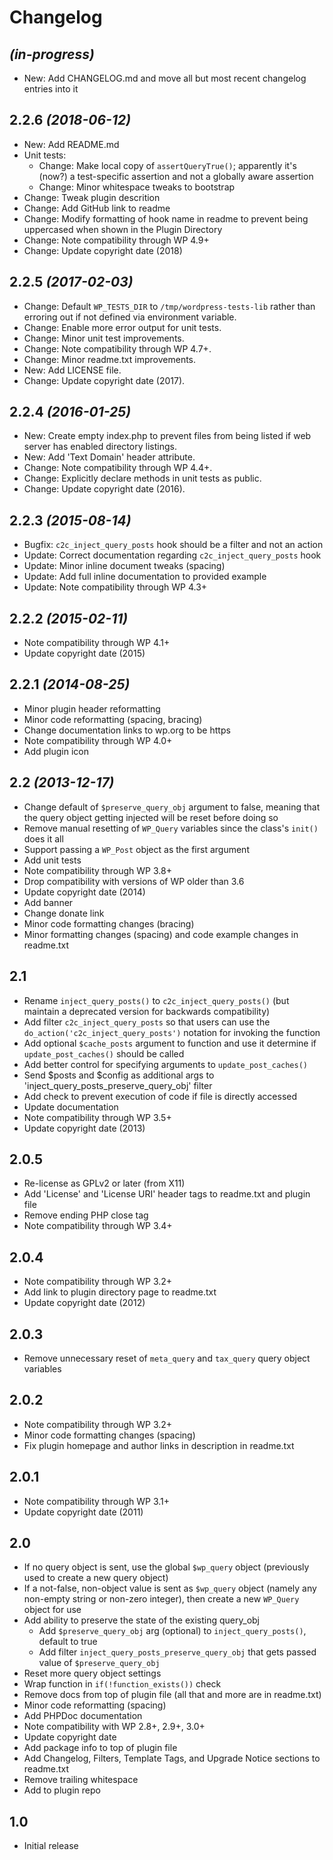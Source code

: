# Changelog

## _(in-progress)_
* New: Add CHANGELOG.md and move all but most recent changelog entries into it

## 2.2.6 _(2018-06-12)_
* New: Add README.md
* Unit tests:
    * Change: Make local copy of `assertQueryTrue()`; apparently it's (now?) a test-specific assertion and not a globally aware assertion
    * Change: Minor whitespace tweaks to bootstrap
* Change: Tweak plugin descrition
* Change: Add GitHub link to readme
* Change: Modify formatting of hook name in readme to prevent being uppercased when shown in the Plugin Directory
* Change: Note compatibility through WP 4.9+
* Change: Update copyright date (2018)

## 2.2.5 _(2017-02-03)_
* Change: Default `WP_TESTS_DIR` to `/tmp/wordpress-tests-lib` rather than erroring out if not defined via environment variable.
* Change: Enable more error output for unit tests.
* Change: Minor unit test improvements.
* Change: Note compatibility through WP 4.7+.
* Change: Minor readme.txt improvements.
* New: Add LICENSE file.
* Change: Update copyright date (2017).

## 2.2.4 _(2016-01-25)_
* New: Create empty index.php to prevent files from being listed if web server has enabled directory listings.
* New: Add 'Text Domain' header attribute.
* Change: Note compatibility through WP 4.4+.
* Change: Explicitly declare methods in unit tests as public.
* Change: Update copyright date (2016).

## 2.2.3 _(2015-08-14)_
* Bugfix: `c2c_inject_query_posts` hook should be a filter and not an action
* Update: Correct documentation regarding `c2c_inject_query_posts` hook
* Update: Minor inline document tweaks (spacing)
* Update: Add full inline documentation to provided example
* Update: Note compatibility through WP 4.3+

## 2.2.2 _(2015-02-11)_
* Note compatibility through WP 4.1+
* Update copyright date (2015)

## 2.2.1 _(2014-08-25)_
* Minor plugin header reformatting
* Minor code reformatting (spacing, bracing)
* Change documentation links to wp.org to be https
* Note compatibility through WP 4.0+
* Add plugin icon

## 2.2 _(2013-12-17)_
* Change default of `$preserve_query_obj` argument to false, meaning that the query object getting injected will be reset before doing so
* Remove manual resetting of `WP_Query` variables since the class's `init()` does it all
* Support passing a `WP_Post` object as the first argument
* Add unit tests
* Note compatibility through WP 3.8+
* Drop compatibility with versions of WP older than 3.6
* Update copyright date (2014)
* Add banner
* Change donate link
* Minor code formatting changes (bracing)
* Minor formatting changes (spacing) and code example changes in readme.txt

## 2.1
* Rename `inject_query_posts()` to `c2c_inject_query_posts()` (but maintain a deprecated version for backwards compatibility)
* Add filter `c2c_inject_query_posts` so that users can use the `do_action('c2c_inject_query_posts')` notation for invoking the function
* Add optional `$cache_posts` argument to function and use it determine if `update_post_caches()` should be called
* Add better control for specifying arguments to `update_post_caches()`
* Send $posts and $config as additional args to 'inject_query_posts_preserve_query_obj' filter
* Add check to prevent execution of code if file is directly accessed
* Update documentation
* Note compatibility through WP 3.5+
* Update copyright date (2013)

## 2.0.5
* Re-license as GPLv2 or later (from X11)
* Add 'License' and 'License URI' header tags to readme.txt and plugin file
* Remove ending PHP close tag
* Note compatibility through WP 3.4+

## 2.0.4
* Note compatibility through WP 3.2+
* Add link to plugin directory page to readme.txt
* Update copyright date (2012)

## 2.0.3
* Remove unnecessary reset of `meta_query` and `tax_query` query object variables

## 2.0.2
* Note compatibility through WP 3.2+
* Minor code formatting changes (spacing)
* Fix plugin homepage and author links in description in readme.txt

## 2.0.1
* Note compatibility through WP 3.1+
* Update copyright date (2011)

## 2.0
* If no query object is sent, use the global `$wp_query` object (previously used to create a new query object)
* If a not-false, non-object value is sent as `$wp_query` object (namely any non-empty string or non-zero integer), then create a new `WP_Query` object for use
* Add ability to preserve the state of the existing query_obj
    * Add `$preserve_query_obj` arg (optional) to `inject_query_posts()`, default to true
    * Add filter `inject_query_posts_preserve_query_obj` that gets passed value of `$preserve_query_obj`
* Reset more query object settings
* Wrap function in `if(!function_exists())` check
* Remove docs from top of plugin file (all that and more are in readme.txt)
* Minor code reformatting (spacing)
* Add PHPDoc documentation
* Note compatibility with WP 2.8+, 2.9+, 3.0+
* Update copyright date
* Add package info to top of plugin file
* Add Changelog, Filters, Template Tags, and Upgrade Notice sections to readme.txt
* Remove trailing whitespace
* Add to plugin repo

## 1.0
* Initial release
